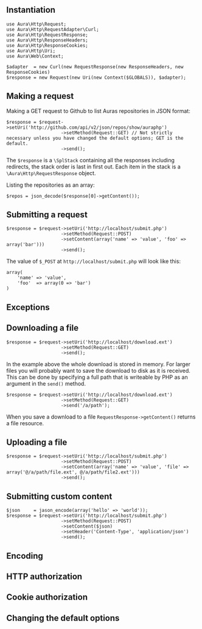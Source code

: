 
## Instantiation

    use Aura\Http\Request;
    use Aura\Http\RequestAdapter\Curl;
    use Aura\Http\RequestResponse;
    use Aura\Http\ResponseHeaders;
    use Aura\Http\ResponseCookies;
    use Aura\Http\Uri;
    use Aura\Web\Context;

    $adapter  = new Curl(new RequestResponse(new ResponseHeaders, new ResponseCookies)
    $response = new Request(new Uri(new Context($GLOBALS)), $adapter);

## Making a request
Making a GET request to Github to list Auras repositories in JSON format:

    $response = $request->setUri('http://github.com/api/v2/json/repos/show/auraphp')
                        ->setMethod(Request::GET) // Not strictly necessary unless you have changed the default options; GET is the default.
                        ->send();

The `$response` is a `\SplStack` containing all the responses including redirects, the stack order is last in first out. Each item in the stack is a `\Aura\Http\RequestResponse` object.

Listing the repositories as an array:

    $repos = json_decode($response[0]->getContent());
    

## Submitting a request
    
    $response = $request->setUri('http://localhost/submit.php')
                        ->setMethod(Request::POST)
                        ->setContent(array('name' => 'value', 'foo' => array('bar')))
                        ->send();

The value of `$_POST` at `http://localhost/submit.php` will look like this:

    array(
        'name' => 'value',
        'foo'  => array(0 => 'bar')
    )

## Exceptions

## Downloading a file
    
    $response = $request->setUri('http://localhost/download.ext')
                        ->setMethod(Request::GET)
                        ->send();

In the example above the whole download is stored in memory. For larger files you will probably want to save the download to disk as it is received. This can be done by specifying a full path that is writeable by PHP as an argument in the `send()` method.

    $response = $request->setUri('http://localhost/download.ext')
                        ->setMethod(Request::GET)
                        ->send('/a/path');

When you save a download to a file `RequestResponse->getContent()` returns a file resource.

## Uploading a file

    $response = $request->setUri('http://localhost/submit.php')
                        ->setMethod(Request::POST)
                        ->setContent(array('name' => 'value', 'file' => array('@/a/path/file.ext', @/a/path/file2.ext')))
                        ->send();

## Submitting custom content

    $json     = jason_encode(array('hello' => 'world'));
    $response = $request->setUri('http://localhost/submit.php')
                        ->setMethod(Request::POST)
                        ->setContent($json)
                        ->setHeader('Content-Type', 'application/json')
                        ->send();

## Encoding
## HTTP authorization
## Cookie authorization
## Changing the default options